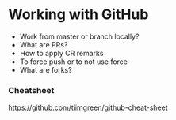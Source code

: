 # Working with GitHub

- Work from master or branch locally?
- What are PRs?
- How to apply CR remarks
- To force push or to not use force
- What are forks?

### Cheatsheet

https://github.com/tiimgreen/github-cheat-sheet

